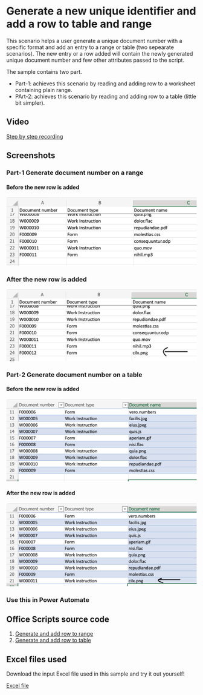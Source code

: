 # Generate a new unique identifier and add a row to table and range

This scenario helps a user generate a unique document number with a specific format and add an entry to a range or table (two sepearate scenarios). 
The new entry or a row added will contain the newly generated unique document number and few other attributes passed to the script. 

The sample contains two part. 

* Part-1: achieves this scenario by reading and adding row to a worksheet containing plain range. 
* PArt-2: achieves this scenario by reading and adding row to a table (little bit simpler). 



## Video 
[Step by step recording]()

## Screenshots 

### Part-1 Generate document number on a range

#### Before the new row is added 
![Range before](Range-Before.png) 
### After the new row is added 
![Range after](Range-After.png) 

### Part-2 Generate document number on a table
#### Before the new row is added 
![Table before](Table-Before.png) 
#### After the new row is added 
![Table after](Table-After.png) 

### Use this in Power Automate 

## Office Scripts source code

1. [Generate and add row to range](DocNumGenForRange.ts)
1. [Generate and add row to table](DocNumGenForTable.ts)

## Excel files used

Download the input Excel file used in this sample and try it out yourself! 

[Excel file](Document-number-generator.xlsx)
